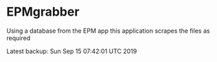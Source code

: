 # EPMgrabber
Using a database from the EPM app this application scrapes the files as required


Latest backup: Sun Sep 15 07:42:01 UTC 2019

